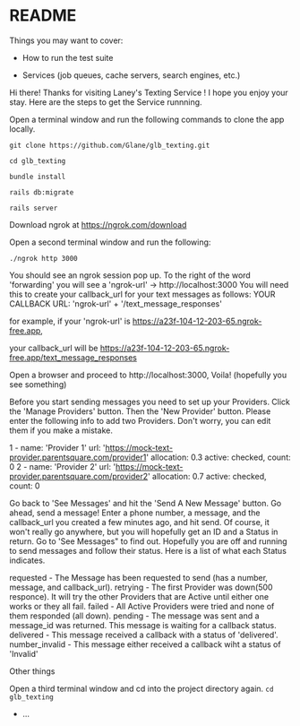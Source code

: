 # README

Things you may want to cover:

* How to run the test suite

* Services (job queues, cache servers, search engines, etc.)


Hi there! 
Thanks for visiting Laney's Texting Service !  I hope you enjoy your stay.
Here are the steps to get the Service runnning.


Open a terminal window and run the following commands to clone the app locally.
 
  `git clone https://github.com/Glane/glb_texting.git`
 
  `cd glb_texting`
 
 `bundle install`
 
 `rails db:migrate`
 
 `rails server`
 

Download ngrok at https://ngrok.com/download

Open a second terminal window and run the following:

`./ngrok http 3000`

You should see an ngrok session pop up. To the right of the word 'forwarding' you will see a 'ngrok-url' -> http://localhost:3000
You will need this to create your callback_url for your text messages as follows:
YOUR CALLBACK URL: 'ngrok-url' + '/text_message_responses'

for example, if your 'ngrok-url' is https://a23f-104-12-203-65.ngrok-free.app, 

your callback_url will be https://a23f-104-12-203-65.ngrok-free.app/text_message_responses



Open a browser and proceed to http://localhost:3000, Voila! (hopefully you see something)

Before you start sending messages you need to set up your Providers.  Click the 'Manage Providers' button.  Then the 'New Provider' button.  Please enter the following info to add two Providers.  Don't worry, you can edit them if you make a mistake.

1 - name: 'Provider 1' url: 'https://mock-text-provider.parentsquare.com/provider1' allocation: 0.3 active: checked, count: 0
2 - name: 'Provider 2' url: 'https://mock-text-provider.parentsquare.com/provider2' allocation: 0.7 active: checked, count: 0


Go back to 'See Messages' and hit the 'Send A New Message' button.  Go ahead, send a message!  Enter a phone number, a message, and the callback_url you created a few minutes ago, and hit send.  Of course, it won't really go anywhere, but you will hopefully get an ID and a Status in return.  Go to 'See Messages" to find out.  Hopefully you are off and running to send messages and follow their status.  Here is a list of what each Status indicates.


requested - The Message has been requested to send (has a number, message, and callback_url).
retrying - The first Provider was down(500 responce).  It will try the other Providers that are Active until either one works or they all fail.
failed - All Active Providers were tried and none of them responded (all down).
pending - The message was sent and a message_id was returned.  This message is waiting for a callback status.
delivered - This message received a callback with a status of 'delivered'.
number_invalid - This message either received a callback wiht a status of 'Invalid'



Other things



Open a third terminal window and cd into the project directory again.
`cd glb_texting`


* ...
